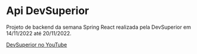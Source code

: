# Api DevSuperior

Projeto de backend da semana Spring React realizada pela DevSuperior em 14/11/2022 até 20/11/2022.

[DevSuperior no YouTube](https://www.youtube.com/@DevSuperior)
